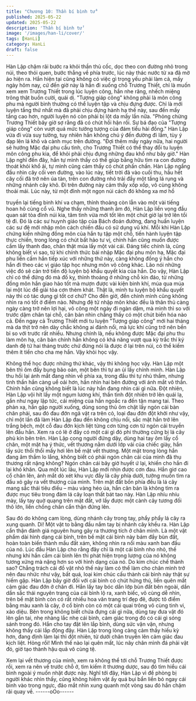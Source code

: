 ```yaml
---
title: "Chương 10: Thần bí bình tử"
published: 2025-05-22
updated: 2025-05-22
description: 'Thần bí bình tử'
image: '/images/han-li/cover/'
tags: [HanLi]
category: HanLi
draft: false
---
```


Hàn Lập chậm rãi bước ra khỏi thần thủ cốc, dọc theo con đường
nhỏ trong núi, theo thói quen, bước thẳng về phía trước, lúc này
thác nước từ xa đã mờ ảo hiện ra.
Hắn hiện tại cũng không có việc gì trọng yếu phải làm cả, mấy
ngày hôm nay, cứ đến giờ này là hắn đi xuống chỗ Trương Thiết,
chỉ là muốn xem xem Trương Thiết trong lúc luyện công, hắn nhe
răng, nhếch miệng trông thật buồn cười, quái dị.
"Tượng giáp công" không phải là môn công phu mà người bình
thường có thể luyện tập và chịu đựng được. Chỉ là mới luyện tầng
thứ nhất mà đã phải chịu đựng hành hạ thế này, sau đến mấy
tầng cao hơn, người luyện nó còn phải bị lột da mấy lần nữa.
"Phỏng chừng Trương Thiết bây giờ sợ rằng đã có chút hối hận
rồi. Sự bá đạo của "Tượng giáp công" còn vượt quá mức tưởng
tượng của đám tiểu hài đồng." Hàn Lập vừa đi vừa suy tưởng, tuy
nhiên hắn không chú ý đến đường đi lắm, tùy ý đạp lên lá khô và
cành mục trên đường.
"Đợi thêm mấy ngày nữa, hai người sẽ hướng Mặc đại phu cầu
tình, cho Trương Thiết có thể thay đổi tu luyện môn công phu kia,
để khỏi phải chịu đựng những đau khổ như bây giờ." Hàn Lập
nghĩ đến đây, hắn tự mình thấy có thể giúp bằng hữu tìm ra con
đường thoát khỏi khổ ải, tự mình cũng cảm thấy có chút phấn
chấn.
Hàn Lập ngẩng đầu nhìn cây cối ven đường, vào lúc này, tiết trời
đã vào cuối thu, hầu hết cây cối đã trở nên úa tàn, trên con
đường nhỏ trải đầy một tầng lá rụng và những nhánh cây khô. Đi
trên đường này cảm thấy xốp xốp, vô cùng không thoải mái.
Lúc này, từ một đỉnh một ngọn núi cách đó không xa mơ hồ

truyền lại tiếng binh khí va chạm, thỉnh thoảng còn lẫn vào một vài
tiếng hoan hô cùng cổ vũ.
Nghe thấy những thanh âm đó, Hàn Lập liền vọng đầu quan sát
tòa đỉnh núi kia, tâm tình vừa mới tốt lên một chút giờ lại trở lên
tồi tệ đi.
Đó là các sư huynh giáo tập của Bách đoán đường, đang huấn
luyện các sư đệ mới nhập môn cách chiến đấu có sử dụng vũ khí.
Mỗi khi Hàn Lập chứng kiến những đồng môn của hắn tụ tập một
chỗ, tiến hành luyện tập thực chiến, trong lòng có chút bất hảo tư
vị, chính hắn cũng muốn được cầm lấy thanh đao, chân thật múa
lấy một vài cái. Đáng tiếc chính là, cũng không biết vì sao, từ khi
chính thức bái nhập Mặc đại phu môn hạ, Mặc đại phu liền cấm
hắn tiếp xúc với những thứ này, càng không đồng ý hắn cho hắn
đi theo các vị giáo tập học nhưng môn võ công khác. Lão nói
những việc đó sẽ cản trở tiến độ luyện bộ khẩu quyết kia của hắn.
Do vậy, Hàn Lập chỉ có thể đứng đó mà đố kỵ, thỉnh thoảng ở
những chỗ kín đáo, từ những đồng môn hắn giao hảo tốt mà
mượn được vài kiện binh khí, múa qua múa lại một lúc để giải tỏa
cơn thèm khát.
Thật là, mình tu luyện bộ khẩu quyết này thì có tác dụng gì tốt cơ
chứ? Cho đến giờ, đến chính mình cũng không nhìn ra nó tốt ở
điểm nào. Nhưng đệ tử nhập môn khác đều là thân thủ càng ngày
càng trở nên lợi hại, võ công một ngày đi ngàn dặm, mà mình thì
so với trước dậm chân tại chỗ, căn bản nhìn chẳng thấy có một
chút biến hóa nào cả.
Đến ngay cả Trương Thiết mới tu luyện "Tượng giáp công" mới
hai tháng mà da thịt trở nên dày chắc không ai đánh nổi, mà lực
khí cũng trở nên bền bỉ so với trước rất nhiều.
Nhưng chính là, nếu không được Mặc đại phu thu làm môn hạ,
căn bản chính hắn không có khả năng vượt qua kỳ trắc thí ký
danh đệ tử hai tháng trước chứ đừng nói là được ở lại trên núi, có
thể kiếm thêm ít tiền cho cha mẹ hắn. Vậy khỏi học vậy.

Không thể học được những thứ khác, vậy thì không học vậy.
Hàn Lập một bên thì ôm đầy bụng bão oán, một bên thì tự an ủi
lấy chính mình.
Hàn Lập thu hồi lại ánh mắt đang nhìn về phía xa, trong đầu thì tự
nhủ thầm, nhưng tinh thần hắn càng uể oải hơn, hắn nhìn hai bên
đường với ánh mắt vô thần. Chính hắn cũng không biết là lúc này
hắn đang nhìn cái gì nữa.
Đột nhiên, Hàn Lập vội hít lấy một ngụm lương khí, thần tình đột
nhiên trở lên quái lạ, gần như ngay lập tức, cái miệng của hắn
ngoắc ra đến tận mang tai. Theo phản xạ, hắn gập người xuống,
dùng song thủ ôm chặt lấy ngón cái bàn chân phải, sau đó đau
đớn ngã vật ra trên cỏ, loại đau đớn đột khởi như vậy, chỉ một lần
đã làm Hàn Lập đau đến không chịu nổi, sắc mặt hắn trở lên
trắng bệch, một cỗ đau đớn kịch liệt từng cơn từng cơn từ ngón
cái truyền lên đầu hắn.
Xem ra có lẽ ở đây có một cái gì đó phi thường cứng bị lá cây
phủ kín bên trên.
Hàn Lập cong người đứng dậy, dùng hai tay ôm lấy cổ chân, một
mặt hạ ý thức, vết thương nằm dưới lớp vải của chiếc giày, hắn
lấy sức thổi thổi mấy hơi lên bề mặt vết thương. Một mặt trong
lòng hắn đang âm thầm lo lắng, không biết có phải ngón chân cái
của mình đã thụ thương rất nặng không? Ngón chân cái bây giờ
huyết ứ lại, khiến cho hắn đi lại khó khăn.
Qua một lúc lâu, Hàn Lập mới nhịn được cơn đau. Hắn giơ cao
cổ chân lên, ánh mắt dò xét khu vực đầy lá cây phía dưới, tưởng
muốn tìm ra đầu xỏ gây ra vết thương của mình.
Trên mặt đất bốn phía đều là lá cây mang sắc thái tiêu điều – màu
vàng héo úa, hắn căn bản là không tìm ra được mục tiêu trong
đám lá cây loạn thất bát tao này.
Hàn Lập nhíu nhíu mày, lấy tay quờ quạng trên mặt đất, vớ lấy
được một cành cây tương đối thô lớn, liền chống chân cẩn thận
đứng lên.

Sau đó do không cam lòng, dùng nhánh cây trong tay, phẩy phẩy
lá cây ra xung quanh.
Di! Một vật to bằng đầu nắm tay bị nhánh cây khều ra.
Hàn Lập cẩn thận đánh giá nguyên hung gây ra thương tích ở
chân mình. Là một vật phẩm dài hình dạng cái bình, trên bề mặt
cái bình này bám đầy bùn đất, hoàn toàn biến thành mầu đất
xám, không nhìn ra nổi màu xanh ban đầu của nó.
Lúc đầu Hàn Lập cho rằng đây chỉ là một cái bình nho nhỏ, thế
nhưng khi hắn cầm cái bình lên thì phát hiện trọng lượng của nó
không tương xứng mà nặng hơn so với hình dạng của nó.
Do kim chúc chế thành sao? Chẳng trách cái đồ vật nhỏ thế này
làm có thể làm cho chân mình trở nên đau nhức như vậy, bất quá,
loại kim chúc cấu thành cái bình này thật sự hiếm gặp.
Hàn Lập bây giờ đối với cái bình có chút hứng thú, liền quên mất
cảm giác đau đớn ở chân đi.
Hắn lấy tay bóc dần lớp bùn đất bên ngoài, dần dần sắc thái
nguyên trạng của cái bình lộ ra, xanh biếc, vô cùng dễ nhìn, trên
bề mặt bình còn có rất nhiều hoa văn trang trí đẹp đẽ, được tô
điểm bằng màu xanh lá cây, ở cổ bình còn có một cái quai trông
vô cùng tinh vi, xảo diệu.
Bên trong không biết chứa đựng cái gì nữa, dùng tay đưa vật đó
lên gần tai, nhẹ nhàng lắc nhẹ cái bình, cảm giác trong đó có cái
gì sóng sánh trong đó.
Hắn cho tay đặt lên lắp bình, dùng sức vặn vặn, nhưng không
thấy cái lắp động đậy.
Hàn Lập trong lòng càng cảm thấy hiếu kỳ hơn, đang định làm lại
thì đột nhiên, từ dưới chân truyền lên cảm giác đau kịch liệt.
Hỏng rồi! Mình thế nào lại quên mất, lúc nãy chân mình đá phải
vật đó, giờ tạo thành hậu quả vô cùng tệ.

Xem lại vết thương của mình, xem ra không thể tới chỗ Trương
Thiết được rồi, xem ra nên về trước chỗ ở, tìm kiếm ít thương
dược, sau đó tìm hiểu cái bình ngoài ý muốn nhặt được này.
Nghĩ tới đây, Hàn Lập vì đề phòng bị người khác nhìn thấy, cũng
không hiềm vật ấy quá bụi bẩn liền bỏ ngay cái bình vào trong
ngực, đảo mắt nhìn xung quanh một vòng sau đó hắn chậm rãi
quay về.
------oOo------
